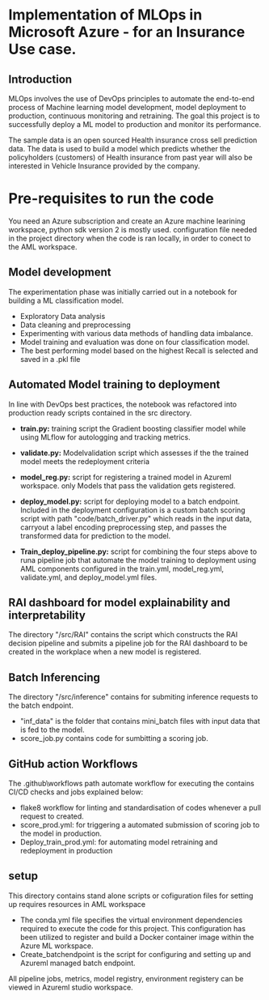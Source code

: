 # Implementation of MLOps in Microsoft Azure - for an Insurance Use case. 

## Introduction
MLOps involves the use of DevOps principles to automate the end-to-end process of 
Machine learning model development, model deployment to production, continuous monitoring and retraining.
The goal this project is to successfully deploy a ML model to production and monitor its performance.

The sample data is an open sourced Health insurance cross sell prediction data.
The data is used to build a model which predicts whether the policyholders (customers) of Health insurance
from past year will also be interested in Vehicle Insurance provided by the company. 

# Pre-requisites to run the code
You need an Azure subscription and create an Azure machine learining workspace, python sdk version 2 is mostly used.
configuration file needed in the project directory when the code is ran locally, in order to conect to the AML workspace.

## Model development
The experimentation phase was initially carried out in a notebook for building a ML classification model.
- Exploratory Data analysis 
- Data cleaning and preprocessing
- Experimenting with various data methods of handling data imbalance.
- Model training and evaluation was done on four classification model.
- The best performing model based on the highest Recall is selected and saved in a .pkl file

## Automated Model training to deployment
In line with DevOps best practices, the notebook was refactored into production ready scripts contained in the src directory.
- **train.py:** training script the Gradient boosting classifier model while using MLflow for autologging and tracking metrics.
- **validate.py:** Modelvalidation script which assesses if the the trained model meets the redeployment criteria
- **model_reg.py:**  script for registering a trained model in Azureml workspace. only Models that pass the validation gets registered.
- **deploy_model.py:** script for deploying model to a batch endpoint. Included in the deployment configuration is a custom batch scoring script with path "code/batch_driver.py"
  which reads in the input data, carryout a label encoding preprocessing step, and passes the transformed data for prediction to the model.
  
- **Train_deploy_pipeline.py:** script for combining the four steps above to runa pipeline job that automate the model training to deployment
  using AML components configured in the train.yml, model_reg.yml, validate.yml, and deploy_model.yml files.

## RAI dashboard for model explainability and interpretability
The directory "/src/RAI" contains the script which constructs the RAI decision pipeline and submits a pipeline job for the RAI dashboard to be created in the workplace when a new model is registered.

## Batch Inferencing
The directory "/src/inference" contains for submiting inference requests to the batch endpoint. 
- "inf_data" is the folder that contains mini_batch files with input data that is fed to the model.
- score_job.py contains code for sumbitting a scoring job.

## GitHub action Workflows
The .github\workflows path automate workflow for executing the contains CI/CD checks and jobs explained below:
- flake8 workflow for linting and standardisation of codes whenever a pull request to created.
- score_prod.yml: for triggering a automated submission of scoring job to the model in production.
- Deploy_train_prod.yml: for automating model retraining and redeployment in production

## setup
This directory contains stand alone scripts or cofiguration files for setting up requires resources in AML workspace
- The conda.yml file specifies the virtual environment dependencies required to execute the code for this project.
  This configuration has been utilized to register and build a Docker container image within the Azure ML workspace.
- Create_batchendpoint is the script for configuring and setting up and Azureml managed batch endpoint.

All pipeline jobs, metrics, model registry, environment registery can be viewed in Azureml studio workspace.









